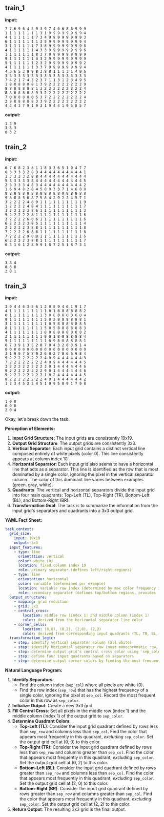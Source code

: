 
## train_1

**input:**
```
7 7 6 9 6 4 5 9 3 9 7 4 6 6 8 6 9 9 9
1 1 1 1 1 1 1 1 3 1 9 9 9 9 9 9 9 9 4
4 1 1 1 1 1 1 7 3 4 9 9 9 9 9 9 9 9 3
6 1 1 1 1 1 1 1 3 5 9 9 9 9 9 9 9 9 4
3 1 1 1 1 1 1 7 3 8 9 9 9 9 9 9 9 9 8
4 1 1 1 1 1 1 4 3 3 9 9 9 9 9 9 9 9 6
1 1 1 1 1 1 1 8 3 7 9 9 9 9 9 9 9 9 9
9 1 1 1 1 1 1 4 3 2 9 9 9 9 9 9 9 9 9
5 1 1 1 1 1 1 2 3 2 9 9 9 9 9 9 9 9 2
4 1 1 1 1 1 1 3 3 7 9 9 9 9 9 9 9 9 4
4 5 6 5 3 9 9 8 3 8 8 1 1 1 3 1 4 9 6
3 3 3 3 3 3 3 3 3 3 3 3 3 3 3 3 3 3 3
7 4 2 1 7 4 3 2 3 7 1 1 3 1 2 3 4 9 5
1 8 8 8 8 8 8 1 3 9 2 2 2 2 2 2 2 2 9
8 8 8 8 8 8 8 1 3 2 2 2 2 2 2 2 2 2 4
8 8 8 8 8 8 8 9 3 2 2 2 2 2 2 2 2 2 2
7 8 8 8 8 8 8 5 3 7 2 2 2 2 2 2 2 2 4
2 8 8 8 8 8 8 3 3 9 2 2 2 2 2 2 2 2 2
4 3 4 3 7 9 1 9 3 1 9 4 4 1 9 5 8 5 7
```


**output:**
```
1 3 9
3 3 3
8 3 2
```


## train_2

**input:**
```
6 7 6 8 2 3 8 1 1 8 3 3 6 5 1 9 4 7 7
8 3 3 3 3 2 8 3 4 4 4 4 4 4 4 4 4 4 1
1 3 3 3 3 2 8 8 4 4 4 4 4 4 4 4 4 4 4
5 3 3 3 3 3 8 4 4 4 4 4 4 4 4 4 4 4 5
2 3 3 3 3 4 8 3 4 4 4 4 4 4 4 4 4 4 2
1 6 9 4 8 2 8 4 5 8 9 3 3 7 1 4 6 8 8
8 8 8 8 8 8 8 8 8 8 8 8 8 8 8 8 8 8 8
9 8 8 8 5 6 8 7 5 8 4 2 9 2 2 4 5 7 1
3 2 2 2 2 4 8 9 1 1 1 1 1 1 1 1 1 1 9
1 2 2 2 2 4 8 4 1 1 1 1 1 1 1 1 1 1 7
3 2 2 2 2 3 8 6 1 1 1 1 1 1 1 1 1 1 3
5 2 2 2 2 2 8 1 1 1 1 1 1 1 1 1 1 1 6
3 2 2 2 2 6 8 6 1 1 1 1 1 1 1 1 1 1 6
6 2 2 2 2 3 8 5 1 1 1 1 1 1 1 1 1 1 4
2 2 2 2 2 3 8 8 1 1 1 1 1 1 1 1 1 1 8
7 2 2 2 2 6 8 6 1 1 1 1 1 1 1 1 1 1 8
7 2 2 2 2 9 8 8 1 1 1 1 1 1 1 1 1 1 6
6 2 2 2 2 3 8 8 1 1 1 1 1 1 1 1 1 1 7
6 3 1 6 1 2 8 9 9 1 8 7 2 5 1 8 7 3 1
```


**output:**
```
3 8 4
8 8 8
2 8 1
```


## train_3

**input:**
```
3 9 4 4 6 3 8 6 1 2 0 8 9 4 6 1 9 1 7
4 1 1 1 1 1 1 1 1 1 0 1 8 8 8 8 8 8 2
8 1 1 1 1 1 1 1 1 3 0 8 8 8 8 8 8 8 4
9 1 1 1 1 1 1 1 1 5 0 2 8 8 8 8 8 8 1
3 1 1 1 1 1 1 1 1 1 0 5 8 8 8 8 8 8 5
8 1 1 1 1 1 1 1 1 5 0 5 8 8 8 8 8 8 3
4 1 1 1 1 1 1 1 1 8 0 8 8 8 8 8 8 8 2
2 1 1 1 1 1 1 1 1 9 0 1 8 8 8 8 8 8 4
9 1 1 1 1 1 1 1 1 1 0 9 8 8 8 8 8 8 1
6 7 3 9 1 3 5 2 8 7 0 4 3 2 8 3 9 1 4
0 0 0 0 0 0 0 0 0 0 0 0 0 0 0 0 0 0 0
3 1 9 9 7 5 8 9 2 6 0 2 7 8 6 6 9 8 4
9 2 2 2 2 2 2 2 2 4 0 9 4 4 4 4 4 4 3
7 2 2 2 2 2 2 2 2 4 0 9 4 4 4 4 4 4 5
3 2 2 2 2 2 2 2 2 3 0 1 4 4 4 4 4 4 6
9 2 2 2 2 2 2 2 2 9 0 1 4 4 4 4 4 4 6
9 2 2 2 2 2 2 2 2 1 0 2 4 4 4 4 4 4 5
8 2 2 2 2 2 2 2 2 4 0 1 4 4 4 4 4 4 2
1 2 3 4 5 2 3 4 5 1 0 9 5 8 9 1 7 9 8
```


**output:**
```
1 0 8
0 0 0
2 0 4
```

Okay, let's break down the task.

**Perception of Elements:**

1.  **Input Grid Structure**: The input grids are consistently 19x19.
2.  **Output Grid Structure**: The output grids are consistently 3x3.
3.  **Vertical Separator**: Each input grid contains a distinct vertical line composed entirely of white pixels (color 0). This line consistently appears at column index 10.
4.  **Horizontal Separator**: Each input grid also seems to have a horizontal line that acts as a separator. This line is identified as the row that is most dominated by a single color, ignoring the pixel in the vertical separator column. The color of this dominant line varies between examples (green, gray, white).
5.  **Quadrants**: The vertical and horizontal separators divide the input grid into four main quadrants: Top-Left (TL), Top-Right (TR), Bottom-Left (BL), and Bottom-Right (BR).
6.  **Transformation Goal**: The task is to summarize the information from the input grid's separators and quadrants into a 3x3 output grid.

**YAML Fact Sheet:**


```yaml
task_context:
  grid_size:
    input: 19x19
    output: 3x3
  input_features:
    - type: line
      orientation: vertical
      color: white (0)
      location: fixed column index 10
      role: primary separator (defines left/right regions)
    - type: line
      orientation: horizontal
      color: variable (determined per example)
      location: variable row index (determined by max color frequency in a row, excluding the vertical separator column)
      role: secondary separator (defines top/bottom regions, provides 'background' color)
  output_structure:
    - mapping: grid reduction
    - grid: 3x3
    - central_cross:
        location: middle row (index 1) and middle column (index 1)
        color: derived from the horizontal separator line color
    - corner_cells:
        location: (0,0), (0,2), (2,0), (2,2)
        color: derived from corresponding input quadrants (TL, TR, BL, BR)
  transformation_logic:
    - step: identify vertical separator column (all white)
    - step: identify horizontal separator row (most monochromatic row, ignoring vertical separator column) and its dominant color (`sep_color`)
    - step: determine output grid's central cross color using `sep_color`
    - step: define four input quadrants based on separators
    - step: determine output corner colors by finding the most frequent color within each corresponding quadrant, excluding `sep_color`
```


**Natural Language Program:**

1.  **Identify Separators**:
    *   Find the column index (`sep_col`) where all pixels are white (0).
    *   Find the row index (`sep_row`) that has the highest frequency of a single color, ignoring the pixel at `sep_col`. Record the most frequent color in this row as `sep_color`.
2.  **Initialize Output**: Create a new 3x3 grid.
3.  **Fill Central Cross**: Set all pixels in the middle row (index 1) and the middle column (index 1) of the output grid to `sep_color`.
4.  **Determine Quadrant Colors**:
    *   **Top-Left (TL)**: Consider the input grid quadrant defined by rows less than `sep_row` and columns less than `sep_col`. Find the color that appears most frequently in this quadrant, *excluding* `sep_color`. Set the output grid cell at (0, 0) to this color.
    *   **Top-Right (TR)**: Consider the input grid quadrant defined by rows less than `sep_row` and columns greater than `sep_col`. Find the color that appears most frequently in this quadrant, *excluding* `sep_color`. Set the output grid cell at (0, 2) to this color.
    *   **Bottom-Left (BL)**: Consider the input grid quadrant defined by rows greater than `sep_row` and columns less than `sep_col`. Find the color that appears most frequently in this quadrant, *excluding* `sep_color`. Set the output grid cell at (2, 0) to this color.
    *   **Bottom-Right (BR)**: Consider the input grid quadrant defined by rows greater than `sep_row` and columns greater than `sep_col`. Find the color that appears most frequently in this quadrant, *excluding* `sep_color`. Set the output grid cell at (2, 2) to this color.
5.  **Return Output**: The resulting 3x3 grid is the final output.
